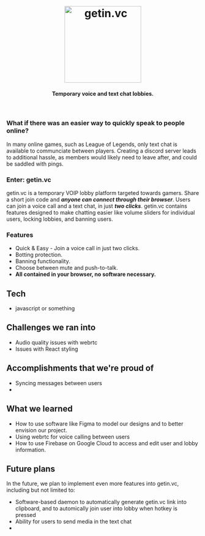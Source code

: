 
<h1 align="center">

  <br>
  <a href="http://getin.vc"><img src="https://user-images.githubusercontent.com/39576123/160253824-593bf53c-57c3-4b02-9631-1d09619dcca2.png" alt="getin.vc" width="200"></a>
</h1>

<h4 align="center">Temporary voice and text chat lobbies.</h4><br>

### What if there was an easier way to quickly speak to people online?
In many online games, such as League of Legends, only text chat is available to communciate between players. Creating a discord server leads to additional hassle, as members would likely need to leave after, and could be saddled with pings.


### Enter: **getin.vc**
getin.vc is a temporary VOIP lobby platform targeted towards gamers. Share a short join code and **_anyone can connect through their browser_**. Users can join a voice call and a text chat, in just **_two clicks_**. getin.vc contains features designed to make chatting easier like volume sliders for individual users, locking lobbies, and banning users. 

### Features
* Quick & Easy - Join a voice call in just two clicks.
* Botting protection.
* Banning functionality.
* Choose between mute and push-to-talk.
* **All contained in your browser, no software necessary.**

## Tech
* javascript or something 

## Challenges we ran into
* Audio quality issues with webrtc 
* Issues with React styling

## Accomplishments that we're proud of
* Syncing messages between users
* 



## What we learned
* How to use software like Figma to model our designs and to better envision our project. 
* Using webrtc for voice calling between users
* How to use Firebase on Google Cloud to access and edit user and lobby information.

## Future plans
In the future, we plan to implement even more features into getin.vc, including but not limited to:
* Software-based daemon to automatically generate getin.vc link into clipboard, and to automically join user into lobby when hotkey is pressed
* Ability for users to send media in the text chat
* 
